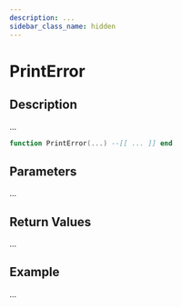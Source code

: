 ```yaml
---
description: ...
sidebar_class_name: hidden
---
```


# PrintError

## Description

...

```lua
function PrintError(...) --[[ ... ]] end
```

## Parameters

...

## Return Values

...

## Example

...

